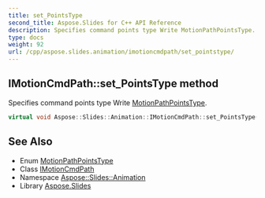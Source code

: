 ```yaml
---
title: set_PointsType
second_title: Aspose.Slides for C++ API Reference
description: Specifies command points type Write MotionPathPointsType.
type: docs
weight: 92
url: /cpp/aspose.slides.animation/imotioncmdpath/set_pointstype/
---
```

## IMotionCmdPath::set_PointsType method


Specifies command points type Write [MotionPathPointsType](../../motionpathpointstype/).

```cpp
virtual void Aspose::Slides::Animation::IMotionCmdPath::set_PointsType(MotionPathPointsType value)=0
```

## See Also

* Enum [MotionPathPointsType](../../motionpathpointstype/)
* Class [IMotionCmdPath](../)
* Namespace [Aspose::Slides::Animation](../../)
* Library [Aspose.Slides](../../../)

